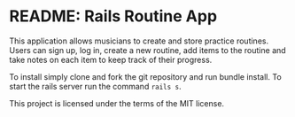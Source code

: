 # README:  Rails Routine App

This application allows musicians to create and store practice routines.  Users can sign up, log in, create a new routine, add items to the routine and take notes on each item to keep track of their progress.

To install simply clone and fork the git repository and run bundle install.  To start the rails server run the command `rails s`.  

This project is licensed under the terms of the MIT license.
